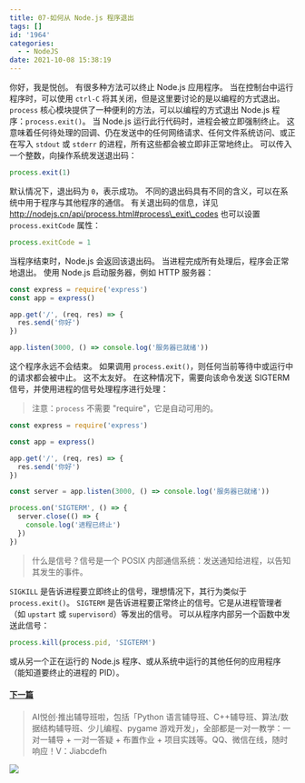 ```yaml
---
title: 07-如何从 Node.js 程序退出
tags: []
id: '1964'
categories:
  - - NodeJS
date: 2021-10-08 15:38:19
---
```


你好，我是悦创。 有很多种方法可以终止 Node.js 应用程序。 当在控制台中运行程序时，可以使用 `ctrl-C` 将其关闭，但是这里要讨论的是以编程的方式退出。 `process` 核心模块提供了一种便利的方法，可以以编程的方式退出 Node.js 程序：`process.exit()`。 当 Node.js 运行此行代码时，进程会被立即强制终止。 这意味着任何待处理的回调、仍在发送中的任何网络请求、任何文件系统访问、或正在写入 `stdout` 或 `stderr` 的进程，所有这些都会被立即非正常地终止。 可以传入一个整数，向操作系统发送退出码：

```javascript
process.exit(1)
```

默认情况下，退出码为 `0`，表示成功。 不同的退出码具有不同的含义，可以在系统中用于程序与其他程序的通信。 有关退出码的信息，详见 http://nodejs.cn/api/process.html#process\_exit\_codes 也可以设置 `process.exitCode` 属性：

```javascript
process.exitCode = 1
```

当程序结束时，Node.js 会返回该退出码。 当进程完成所有处理后，程序会正常地退出。 使用 Node.js 启动服务器，例如 HTTP 服务器：

```javascript
const express = require('express')
const app = express()

app.get('/', (req, res) => {
  res.send('你好')
})

app.listen(3000, () => console.log('服务器已就绪'))
```

这个程序永远不会结束。 如果调用 `process.exit()`，则任何当前等待中或运行中的请求都会被中止。 这不太友好。 在这种情况下，需要向该命令发送 SIGTERM 信号，并使用进程的信号处理程序进行处理：

> 注意：`process` 不需要 "require"，它是自动可用的。

```javascript
const express = require('express')

const app = express()

app.get('/', (req, res) => {
  res.send('你好')
})

const server = app.listen(3000, () => console.log('服务器已就绪'))

process.on('SIGTERM', () => {
  server.close(() => {
    console.log('进程已终止')
  })
})
```

> 什么是信号？信号是一个 POSIX 内部通信系统：发送通知给进程，以告知其发生的事件。

`SIGKILL` 是告诉进程要立即终止的信号，理想情况下，其行为类似于 `process.exit()`。 `SIGTERM` 是告诉进程要正常终止的信号。它是从进程管理者（如 `upstart` 或 `supervisord`）等发出的信号。 可以从程序内部另一个函数中发送此信号：

```javascript
process.kill(process.pid, 'SIGTERM')
```

或从另一个正在运行的 Node.js 程序、或从系统中运行的其他任何的应用程序（能知道要终止的进程的 PID）。

#### [下一篇](https://www.aiyc.top/1966.html)

> AI悦创·推出辅导班啦，包括「Python 语言辅导班、C++辅导班、算法/数据结构辅导班、少儿编程、pygame 游戏开发」，全部都是一对一教学：一对一辅导 + 一对一答疑 + 布置作业 + 项目实践等。QQ、微信在线，随时响应！V：Jiabcdefh

![](https://img-blog.csdnimg.cn/5dbd5f53dcff4532a71c485b64932b0f.png)